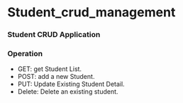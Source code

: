 # Student_crud_management

### Student CRUD Application

### Operation
* GET: get Student List.
* POST: add a new Student.
* PUT: Update Existing Student Detail.
* Delete: Delete an existing student.
